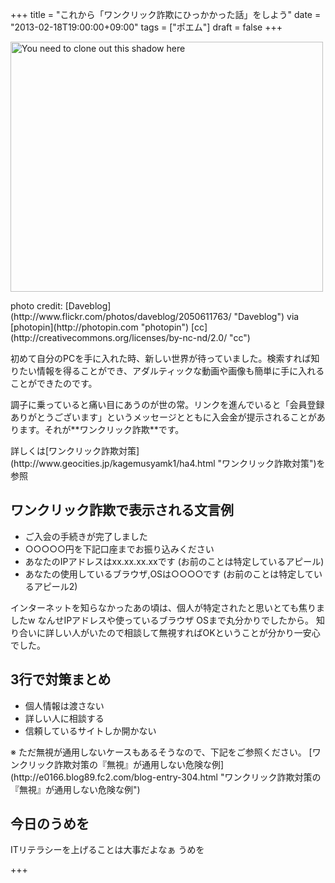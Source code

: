 +++
title =  "これから「ワンクリック詐欺にひっかかった話」をしよう"
date =  "2013-02-18T19:00:00+09:00"
tags = ["ポエム"]
draft = false
+++
<p><a href="http://www.flickr.com/photos/daveblog/2050611763/" title="You need to clone out this shadow here by Daveblog, on Flickr"><img src="http://farm3.staticflickr.com/2026/2050611763_649ff6bb8c.jpg" width="500" height="400" alt="You need to clone out this shadow here"></a></p>

<p>photo credit: [Daveblog](http://www.flickr.com/photos/daveblog/2050611763/ "Daveblog") via [photopin](http://photopin.com "photopin") [cc](http://creativecommons.org/licenses/by-nc-nd/2.0/ "cc")</p>

<p>初めて自分のPCを手に入れた時、新しい世界が待っていました。検索すれば知りたい情報を得ることができ、アダルティックな動画や画像も簡単に手に入れることができたのです。</p>

<p>調子に乗っていると痛い目にあうのが世の常。リンクを進んでいると「会員登録ありがとうございます」というメッセージとともに入会金が提示されることがあります。それが**ワンクリック詐欺**です。
<!--more--></p>

<p>詳しくは[ワンクリック詐欺対策](http://www.geocities.jp/kagemusyamk1/ha4.html "ワンクリック詐欺対策")を参照</p>

## ワンクリック詐欺で表示される文言例


- ご入会の手続きが完了しました
- ○○○○○円を下記口座までお振り込みください
- あなたのIPアドレスはxx.xx.xx.xxです (お前のことは特定しているアピール)
- あなたの使用しているブラウザ,OSは○○○○です (お前のことは特定しているアピール2)


<p>インターネットを知らなかったあの頃は、個人が特定されたと思いとても焦りましたw なんせIPアドレスや使っているブラウザ OSまで丸分かりでしたから。
知り合いに詳しい人がいたので相談して無視すればOKということが分かり一安心でした。</p>

## 3行で対策まとめ


- 個人情報は渡さない
- 詳しい人に相談する
- 信頼しているサイトしか開かない


<p>※ ただ無視が通用しないケースもあるそうなので、下記をご参照ください。
[ワンクリック詐欺対策の『無視』が通用しない危険な例](http://e0166.blog89.fc2.com/blog-entry-304.html "ワンクリック詐欺対策の『無視』が通用しない危険な例")</p>

## 今日のうめを

<div id="summary">
ITリテラシーを上げることは大事だよなぁ うめを
</div>

+++
